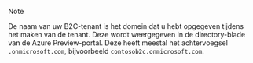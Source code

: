 > [!NOTE]
> De naam van uw B2C-tenant is het domein dat u hebt opgegeven tijdens het maken van de tenant. Deze wordt weergegeven in de directory-blade van de Azure Preview-portal.  Deze heeft meestal het achtervoegsel `.onmicrosoft.com`, bijvoorbeeld `contosob2c.onmicrosoft.com`.
> 
> 

<!--HONumber=sep16_HO1-->


